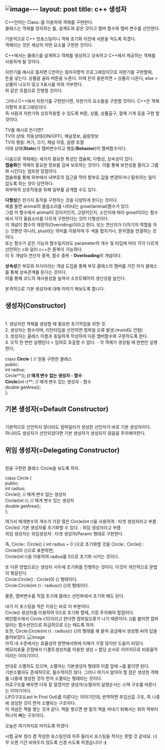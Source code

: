 ![image](https://github.com/vivid-gamez/vivid-gamez.github.io/assets/103167519/1cd54b6a-5050-4132-bf93-c6c2895097e0)---
layout: post
title: c++ 생성자
---
C++언어는 Class::를 이용하여 객체를 구현한다.<br>
클래스는 객체를 정의하는 틀, 설계도와 같은 것이고 멤버 함수와 멤버 변수를 선언한다.<br>

기본적으로 C++ 첫포스팅이니 객체 초기화 이전에 서론을 적도록 하겠다.<br>
객체라는 것은 세상의 어떤 요소를 구현한 것이다.<br>

C++에서는 클래스를 설계하고 객체를 생성하고 상속하고 C++에서 제공하는 객체를 사용하게 될 것이다.

자판기를 예시로 들자면 C언어는 절차지향적 프로그래밍이므로 자판기를 구현할때,<br>
돈을 넣는다. 상품을 골라 버튼을 누른다. 이때 돈이 충분하면 > 상품이 나온다, else > 상품이 나오지 않고 X표시를 띄워 거부한다.<br>
와 같은 흐름으로 진행할 것이다.

그러나 C++에서 자판기를 구현한다면, 자판기의 요소들을 구현할 것이다. C++은 객체지향적 프로그래밍이다.<br>
즉 사람과 자판기와 상호작용할 수 있도록 버튼, 상품, 상품출구, 결제 기계 등을 구현 할 것이다.<br>

TV를 예시로 든다면?<br>
TV의 상태: 작동상태(ON/OFF), 채널정보, 음량정보<br> 
TV의 행동: 켜기, 끄기, 채널 이동, 음량 조절<br>
이때 상태(<b>State</b>)가 멤버변수이고 행동(<b>Behavior</b>)이 멤버함수이다.<br>

다음으로 객체에는 세가지 중요한 특성인 캡슐화, 다형성, 상속성이 있다. <br>
<b>캡슐화</b>란 객체의 중요한 정보를 감싸 보호하는 것이다. 이를 통해 보안성을 올리고 그룹화 시킨다는 점또한 장점이다.<br>
캡슐화를 통해 외부에서 내부로의 접근을 막아 함부로 값을 변경하거나 탈취하는 일이 없도록 하는 것이 당연하다.<br>
외부와의 상호작용을 위해 일부를 공개할 수도 있다.

<b>다형성</b>은 한가지 동작을 구현하는 것을 다양하게 한다는 것이다.<br>
예를 들면 animal의 울음소리를 나타내는 growl(animal)함수가 있다.<br>
그럼 이 함수에서 animal이 강아지인지, 고양이인지, 소인지에 따라 growl이라는 함수에서 각각 울음소리를 다르게 구현한다는 것이 다형성이다.<br>
이 개념이 함수의 재정의(</b>Overriding</b>)이라고 한다.
또는 연산자가 더하기의 역할을 하는 것뿐만 아니라, plus라는 의미를 이용하여 두 색을 합치거나, 문자열을 연결하는 것이다.<br>
또는 함수가 같은 기능의 함수일지라도 parameter의 개수 및 타입에 따라 각각 다르게 선언하는 c와 달리 c++은 중복이 가능하다.<br>
이 두 개념이 연산자 중복, 함수 중복 - <b>Overloading</b>의 개념이다.

<b>상속성</b>은 부모와 자식이라는 개념 도입을 통해 부모 클래스의 멤버를 가진 자식 클래스를 통해 상속관계를 둔다는 것이다.<br>
이를 통해 코드의 재사용성을 높여서 소프트웨어의 생산성을 높인다.<br>

본격적으로 기본 생성자에 대해 이야기 해보도록 합니다.

<h2>생성자(Constructor)</h2><br>
1. 생성자란 객체를 생성할 때 필요한 초기작업을 위한 것.<br>
2. 생성자는 함수이며, 리턴타입을 선언하면 컴파일 오류 발생.(※void도 안됨)<br>
3. 생성자는 클래스 이름과 동일하게 작성하여 다른 멤버함수와 구분하도록 한다.<br>
4. 오직 한 번만 실행된다 > 임의로 호출할 수 없다. - 각 객체가 생성될 때 한번만 실행한다.

class **Circle** { // 원을 구현한 클래스<br>
public:<br>
int radius;<br>
Circle**()**</b>; // 매개 변수 없는 생성자 - 함수<br>
Circle**(int r)**; // 매개 변수 있는 생성자 - 함수<br>
double getArea();<br>
};<br>

<h2>기본 생성자(=Default Constructor)</h2><br>
기본적으로 선언하지 않더라도 컴파일러가 생성한 선언자가 바로 기본 생성자이다.<br>
하나라도 생성자가 선언되었다면 기본 생성자가 생성되지 않음을 주의해야한다.<br>

<h2>위임 생성자(=Delegating Constructor)</h2><br>
원을 구현한 클래스 Circle을 보도록 하자.

class Circle { <br>
public:<br>
int radius;<br>
Circle(); // 매개 변수 없는 생성자<br>
Circle(int r); // 매개 변수 있는 생성자<br>
double getArea();<br>
};<br>

여기서 매개변수의 개수가 가장 많은 Circle(int r)을 사용하여 : 타겟 생성자라고 부름<br>
Circle() 기본 생성자를 초기화할 수 있다. : 위임 생성자라고 부름<br>
위임 생성자는  위임생성자 : 타겟 생성자(Param) 형태로 구현한다.<br>

즉, Circle:: Circle() { int radius = 0 }으로 초기화할 것을 Circle:: Circle() : Circle(0) {}으로 표현하면,<br>
Circle(int r)을 이용하여 radius를 0으로 초기화 시키는 것이다.<br>

또 다른 방법으로는 생성자 서두에 초기화를 진행하는 것이다. 이것이 개인적으로 문법이 헷갈린다.<br>
Circle:Circle() : Circle(0) {} 형태이다.<br>
Circle:Circle(int r) : radius(r) {}의 형태이다. <br>

물론, 멤버변수를 직접 초기에 클래스 선언부에서 초기화 해도 된다.<br>

내가 이 포스팅을 적은 이유는 바로 이 부분이다.<br>
Circle() 생성자를 이용하여 0으로 초기화 할때, 가장 주의해야 할점이다.<br>
메인함수에서 Circle c1()이라고 한다면 컴파일오류가 나기 때문이다. ()를 붙이면 컴파일러는 함수선언으로 취급하므로 ()는 떼도록 하자.<br>
또한, Circle:Circle(int r) : radius(r) {}의 형태를 왜 쓸까 궁금해서 생성형 AI의 답을 들어보았다.
![image](https://github.com/vivid-gamez/vivid-gamez.github.io/assets/103167519/890a15b1-35d0-44a6-abd7-7943036d0866)<br>
아직 내 수준에서는 효율성의 방면에서밖에 이해가 가질 않지만 도움이 되었다.<br>
메모리효율 관점에서 디폴트생성자를 이용한 생성 > 할당 순서로 이어지므로 비효율적이라는 이야기이다.

반대로 소멸자도 있으며, 소멸자는 기본생성자 형태의 이름 앞에 ~를 붙이면 된다.<br>
기본소멸자도 존재하므로, 필수적이진 않다. 그러나 여기서 알아야 할 점은 생성한 객체를 나중에 생성한 것이 먼저 소멸되는 형태라는 것이다.<br>
자료구조를 배우면 더욱 잘 알겠지만 생성자/소멸자의 실행순서는 스택 구조를 따른다는 이야기이다.<br>
LIFO구조(Last In First Out)를 이룬다는 이야기인데, 번역하면 후입선출 구조, 즉 나중에 생성한 것이 먼저 소멸되는 구조이다.<br>
이 개념은 책을 쌓는 것과 같다. 책을 쌓으면 맨 밑의 책을 꺼내기 위해서는 위의 책부터 하나씩 빼는 구조이다.

오늘은 여기까지로 마치도록 하겠다.

시험 공부 정리 겸 작성한 포스팅인데 자주 들러서 포스팅을 적지는 못할 것 같네요.
너무 오랜 기간 비워두지 않도록 신경 쓰도록 하겠습니다! **:)**





